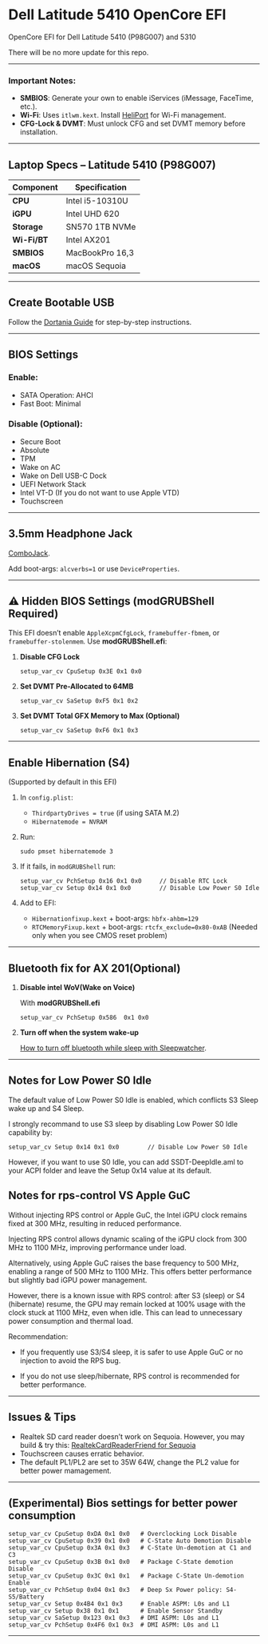 # **Dell Latitude 5410 OpenCore EFI**

OpenCore EFI for Dell Latitude 5410 (P98G007) and 5310

There will be no more update for this repo.

---

### Important Notes:

* **SMBIOS**: Generate your own to enable iServices (iMessage, FaceTime, etc.).
* **Wi-Fi**: Uses `itlwm.kext`. Install [HeliPort](https://github.com/OpenIntelWireless/HeliPort) for Wi-Fi management.
* **CFG-Lock & DVMT**: Must unlock CFG and set DVMT memory before installation.

---

## **Laptop Specs – Latitude 5410 (P98G007)**

| Component    | Specification   |
| ------------ | --------------- |
| **CPU**      | Intel i5-10310U |
| **iGPU**     | Intel UHD 620   |
| **Storage**  | SN570 1TB NVMe  |
| **Wi-Fi/BT** | Intel AX201     |
| **SMBIOS**   | MacBookPro 16,3 |
| **macOS**    | macOS Sequoia   |

---

## **Create Bootable USB**

Follow the [Dortania Guide](https://dortania.github.io/OpenCore-Install-Guide/installer-guide/) for step-by-step instructions.

---

## **BIOS Settings**

### Enable:

* SATA Operation: AHCI
* Fast Boot: Minimal

### Disable (Optional):

* Secure Boot
* Absolute
* TPM
* Wake on AC
* Wake on Dell USB-C Dock
* UEFI Network Stack
* Intel VT-D (If you do not want to use Apple VTD)
* Touchscreen

---

## **3.5mm Headphone Jack**

[ComboJack](https://github.com/macos86/ComboJack).

Add boot-args: `alcverbs=1` or use `DeviceProperties`.

---

## ⚠️ **Hidden BIOS Settings (modGRUBShell Required)**

This EFI doesn’t enable `AppleXcpmCfgLock`, `framebuffer-fbmem`, or `framebuffer-stolenmem`. Use **modGRUBShell.efi**:

1. **Disable CFG Lock**

   ```
   setup_var_cv CpuSetup 0x3E 0x1 0x0
   ```

2. **Set DVMT Pre-Allocated to 64MB**

   ```
   setup_var_cv SaSetup 0xF5 0x1 0x2
   ```

3. **Set DVMT Total GFX Memory to Max (Optional)**

   ```
   setup_var_cv SaSetup 0xF6 0x1 0x3
   ```

---

## **Enable Hibernation (S4)**

(Supported by default in this EFI)

1. In `config.plist`:

   * `ThirdpartyDrives = true` (if using SATA M.2)
   * `Hibernatemode = NVRAM`

2. Run:

   ```
   sudo pmset hibernatemode 3
   ```

3. If it fails, in `modGRUBShell` run:

   ```
   setup_var_cv PchSetup 0x16 0x1 0x0     // Disable RTC Lock  
   setup_var_cv Setup 0x14 0x1 0x0        // Disable Low Power S0 Idle
   ```

4. Add to EFI:

   * `Hibernationfixup.kext` + boot-args: `hbfx-ahbm=129`
   * `RTCMemoryFixup.kext` + boot-args: `rtcfx_exclude=0x80-0xAB` (Needed only when you see CMOS reset problem)

---

## **Bluetooth fix for AX 201(Optional)**

1. **Disable intel WoV(Wake on Voice)**

   With **modGRUBShell.efi**

   ```
   setup_var_cv PchSetup 0x586  0x1 0x0
   ```

2. **Turn off when the system wake-up**

   [How to turn off bluetooth while sleep with Sleepwatcher](https://github.com/amane1234/Wakeup_bluetooth_fix).

---

## **Notes for Low Power S0 Idle**

The default value of Low Power S0 Idle is enabled, which conflicts S3 Sleep wake up and S4 Sleep.

I strongly recommand to use S3 sleep by disabling Low Power S0 Idle capability by:

   ```
   setup_var_cv Setup 0x14 0x1 0x0        // Disable Low Power S0 Idle
   ```

However, if you want to use S0 Idle, you can add SSDT-DeepIdle.aml to your ACPI folder and leave the Setup 0x14 value at its default.

## **Notes for rps-control VS Apple GuC**

Without injecting RPS control or Apple GuC, the Intel iGPU clock remains fixed at 300 MHz, resulting in reduced performance.

Injecting RPS control allows dynamic scaling of the iGPU clock from 300 MHz to 1100 MHz, improving performance under load.

Alternatively, using Apple GuC raises the base frequency to 500 MHz, enabling a range of 500 MHz to 1100 MHz. This offers better performance but slightly bad iGPU power management.

However, there is a known issue with RPS control: after S3 (sleep) or S4 (hibernate) resume, the GPU may remain locked at 100% usage with the clock stuck at 1100 MHz, even when idle. This can lead to unnecessary power consumption and thermal load.

Recommendation:

   - If you frequently use S3/S4 sleep, it is safer to use Apple GuC or no injection to avoid the RPS bug.

   - If you do not use sleep/hibernate, RPS control is recommended for better performance.

---

## **Issues & Tips**

* Realtek SD card reader doesn’t work on Sequoia. However, you may build & try this: [RealtekCardReaderFriend for Sequoia](https://github.com/Lorys89/RealtekCardReaderFriend)
* Touchscreen causes erratic behavior.
* The default PL1/PL2 are set to 35W 64W, change the PL2 value for better power mamagement.

---

## (Experimental) Bios settings for better power consumption

   ```
   setup_var_cv CpuSetup 0xDA 0x1 0x0   # Overclocking Lock Disable
   setup_var_cv CpuSetup 0x39 0x1 0x0   # C-State Auto Demotion Disable
   setup_var_cv CpuSetup 0x3A 0x1 0x3   # C-State Un-demotion at C1 and C3
   setup_var_cv CpuSetup 0x3B 0x1 0x0   # Package C-State demotion Disable
   setup_var_cv CpuSetup 0x3C 0x1 0x1   # Package C-State Un-demotion Enable
   setup_var_cv PchSetup 0x04 0x1 0x3   # Deep Sx Power policy: S4-S5/Battery
   setup_var_cv Setup 0x4B4 0x1 0x3     # Enable ASPM: L0s and L1
   setup_var_cv Setup 0x38 0x1 0x1      # Enable Sensor Standby
   setup_var_cv SaSetup 0x123 0x1 0x3   # DMI ASPM: L0s and L1
   setup_var_cv PchSetup 0x4F6 0x1 0x3  # DMI ASPM: L0s and L1
   ```
---

